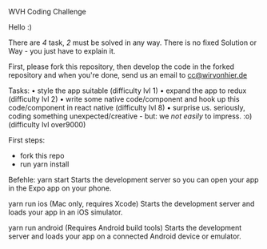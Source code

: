 WVH Coding Challenge

Hello :)

There are *4* task, *2* must be solved in any way. There is no fixed Solution or Way - you just have to explain it.

First, please fork this repository, then develop the code in the forked repository and when you're done, send us an email to cc@wirvonhier.de


Tasks:
• style the app suitable (difficulty lvl 1)
• expand the app to redux (difficulty lvl 2)
• write some native code/component and hook up this code/component in react native (difficulty lvl 8)
• surprise us. seriously, coding something unexpected/creative - but: we _not easily_ to impress. :o) (difficulty lvl over9000)


First steps:

- fork this repo
- run yarn install


Befehle:
yarn start
    Starts the development server so you can open your app in the Expo
    app on your phone.

  yarn run ios
    (Mac only, requires Xcode)
    Starts the development server and loads your app in an iOS simulator.

  yarn run android
    (Requires Android build tools)
    Starts the development server and loads your app on a connected Android
    device or emulator.
